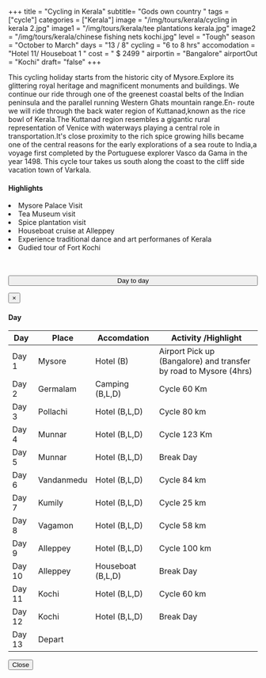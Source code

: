 +++
title = "Cycling in Kerala"
subtitle= "Gods own country "
tags = ["cycle"]
categories = ["Kerala"]
image = "/img/tours/kerala/cycling in kerala 2.jpg"
image1 = "/img/tours/kerala/tee plantations kerala.jpg"
image2 = "/img/tours/kerala/chinese fishing nets kochi.jpg"
level =  "Tough" 
season =  "October to March"
days =  "13 / 8"
cycling = "6 to 8 hrs"
accomodation = "Hotel 11/ Houseboat 1 "
cost = " $ 2499 "
airportin = "Bangalore"
airportOut =  "Kochi"
draft= "false"
+++


<div class="col-sm-8 desc">
<p>
This cycling holiday starts from the historic city of Mysore.Explore its glittering royal heritage and magnificent monuments and buildings. We continue our ride through one of the greenest coastal belts of the Indian peninsula and the parallel running Western Ghats mountain range.En- route we will ride through the back water region of Kuttanad,known as the rice bowl of Kerala.The Kuttanad region resembles a gigantic rural representation of Venice with waterways playing a central role in transportation.It's close proximity to the rich spice growing hills became one of the central reasons for the early explorations of a sea route to India,a voyage first completed by the Portuguese explorer Vasco da Gama in the year 1498. This cycle tour takes us south along the coast to the cliff side vacation town of Varkala. 
</div>
<div class = "col-sm-3 high">
<h4>Highlights</h4>
<li> Mysore Palace Visit
<li> Tea Museum visit
<li> Spice plantation visit
<li> Houseboat cruise at Alleppey
<li> Experience traditional dance and art performanes of Kerala
<li> Gudied tour of Fort Kochi
 
<br><br> 
<button type="button" class="btn btn-main" data-toggle="modal" data-target="#dayModal" style="width: 100%; padding: 0px 0px 0px -40px;">
Day to day</button> </div>
<!-- Modal -->
<div id="dayModal" class="modal fade" role="dialog">
<div class="modal-dialog">
<!-- Modal content-->
<div class="modal-content">
<div class="modal-header">
<button type="button" class="close" data-dismiss="modal">&times;</button>
<h4 class="modal-title">Day</h4>
</div>
<div class="modal-body">
<div class="col-sm-3 table">
<table >
<thead>
<tr>
<th> 
<div class="itinicon">
<i class="ion-android-calendar"></i></div>
<div class="list-text"> 
Day   
</th>
<th>
<div class="itinicon">
<i class="ion-android-locate"></i></div>
<div class="list-text">  
Place </th>
<th>
<div class="itinicon">
<i class="ion-android-home"></i></div>
<div class="list-text"> 
Accomdation  </th>
<th>
<div class="itinicon">
<i class="ion-android-bicycle"></i></div>
<div class="list-text">  
Activity /Highlight </th>
</tr></thead>
<tbody>
<tr><td>Day 1</td><td>Mysore</td><td>Hotel (B)</td><td>Airport Pick up (Bangalore) and transfer by road to Mysore (4hrs)</td>
<tr><td>Day 2</td><td>Germalam</td><td>Camping (B,L,D)</td><td>Cycle 60 Km</td>
<tr><td>Day 3</td><td>Pollachi</td><td>Hotel (B,L,D)</td><td>Cycle 80 km</td>
<tr><td>Day 4</td><td>Munnar</td><td>Hotel (B,L,D)</td><td>Cycle 123 Km</td>
<tr><td>Day 5</td><td>Munnar</td><td>Hotel (B,L,D)</td><td>Break Day</td>
<tr><td>Day 6</td><td>Vandanmedu</td><td>Hotel (B,L,D)</td><td>Cycle 84 km</td>
<tr><td>Day 7</td><td>Kumily</td><td>Hotel (B,L,D)</td><td>Cycle 25 km</td>
<tr><td>Day 8</td><td>Vagamon</td><td>Hotel (B,L,D)</td><td>Cycle 58 km</td>
<tr><td>Day 9</td><td>Alleppey</td><td>Hotel (B,L,D)</td><td>Cycle 100 km</td>
<tr><td>Day 10</td><td>Alleppey</td><td>Houseboat (B,L,D)</td><td>Break Day</td>
<tr><td>Day 11</td><td>Kochi</td><td>Hotel (B,L,D)</td><td>Cycle 60 km</td>
<tr><td>Day 12</td><td>Kochi</td><td>Hotel (B,L,D)</td><td>Break Day</td>
<tr><td>Day 13</td><td>Depart</td><td></td><td></td>

</tbody>
</table></div>
</div>
<div class="modal-footer">
<button type="button" class="btn btn-main" data-dismiss="modal">Close</button>
</div>
</div>
</div>
</div>
</div>
</div>


<br><br>

<div id="mapid" style="width: 100%; height: 400px;"></div>
<script>
	var mymap = L.map('mapid').setView([10.26039061631656, 77.24418640136719], 7);
	L.tileLayer('https://tile.thunderforest.com/cycle/{z}/{x}/{y}.png?apikey=10771ad162c94f459d234529910e1de0', {
	attribution: '&copy; <a href="http://www.thunderforest.com/">Thunderforest</a>, &copy; <a href="http://www.openstreetmap.org/copyright">OpenStreetMap</a>',
	apikey: '<your apikey>', 
    maxZoom: 22,
		id: 'mapbox.streets'
	}).addTo(mymap);
	var cycleIcon = L.icon({
    iconUrl: '/img/cycle.svg',
    iconSize:     [20, 20], // size of the icon
    iconAnchor:   [1, 2], // point of the icon which will correspond to marker's location
    popupAnchor:  [5, 5] // point from which the popup should open relative to the iconAnchor
});
var geojson = {
	"type": "FeatureCollection",
	"features": [
		{
			"type": "Feature",
			"geometry": {
				"type": "Point",
				"coordinates": [77.65274, 13.200549]
			},
			"properties": {
				"name": "Airport - Bengaluru",
				"type": "Generic",
				"ele": "930.0"
			}
		},
		{
			"type": "Feature",
			"geometry": {
				"type": "Point",
				"coordinates": [76.61041259765624, 12.314594747056262]
			},
			"properties": {
				"name": "TOUR START - MYSORE",
				"type": "Generic",
				"ele": "770.0"
			}
		},
		{
			"type": "Feature",
			"geometry": {
				"type": "Point",
				"coordinates": [77.24418640136719, 11.762860714331467]
			},
			"properties": {
				"name": "GEREMALAM",
				"type": "Generic",
				"ele": "1009.0"
			}
		},
		{
			"type": "Feature",
			"geometry": {
				"type": "Point",
				"coordinates": [77.01141357421875, 10.655209552534227]
			},
			"properties": {
				"name": "POLLACHI",
				"type": "Generic",
				"ele": "287.0"
			}
		},
		{
			"type": "Feature",
			"geometry": {
				"type": "Point",
				"coordinates": [77.06085205078125, 10.078389257351695]
			},
			"properties": {
				"name": "MUNNAR",
				"type": "Generic",
				"ele": "1453.0"
			}
		},
		{
			"type": "Feature",
			"geometry": {
				"type": "Point",
				"coordinates": [77.16041564941406, 9.728683999359466]
			},
			"properties": {
				"name": "VANDANMEDU",
				"type": "Generic",
				"ele": "1086.0"
			}
		},
		{
			"type": "Feature",
			"geometry": {
				"type": "Point",
				"coordinates": [77.165222, 9.600073]
			},
			"properties": {
				"name": "PERIYAR",
				"type": "Generic",
				"ele": "881.0"
			}
		},
		{
			"type": "Feature",
			"geometry": {
				"type": "Point",
				"coordinates": [76.902924, 9.687398]
			},
			"properties": {
				"name": "VAGAMON",
				"type": "Generic",
				"ele": "942.0"
			}
		},
		{
			"type": "Feature",
			"geometry": {
				"type": "Point",
				"coordinates": [76.302795, 9.623768]
			},
			"properties": {
				"name": "MARARI",
				"type": "Generic",
				"ele": "14.0"
			}
		},
		{
			"type": "Feature",
			"geometry": {
				"type": "Point",
				"coordinates": [76.3494873046875, 9.499180522706906]
			},
			"properties": {
				"name": "ALLEPPY",
				"type": "Generic",
				"ele": "6.0"
			}
		},
		{
			"type": "Feature",
			"geometry": {
				"type": "Point",
				"coordinates": [76.4044189453125, 9.272911497538322]
			},
			"properties": {
				"name": "THIRUKUNNAPUZHA",
				"type": "Generic",
				"ele": "10.0"
			}
		},
		{
			"type": "Feature",
			"geometry": {
				"type": "Point",
				"coordinates": [76.70928955078125, 8.729005290108992]
			},
			"properties": {
				"name": "TOUR END - VARKALA",
				"type": "Generic",
				"ele": "40.0"
			}
		},
				{
			"type": "Feature",
			"geometry": {
				"type": "Point",
				"coordinates": [76.92146301269531, 8.49039061631656]
			},
			"properties": {
				"name": "Airport Out - Trivandrum",
				"type": "Generic",
				"ele": "14.0"
			}
		},
		{
			"type": "Feature",
			"geometry": {
				"type": "MultiLineString",
				"coordinates": [[[77.6799488, 13.1978774, 901.0], [76.6532421, 12.3085177, 747.0], [77.229638, 11.7646266, 1093.0], [77.0133018, 10.6596853, 291.0], [77.059822, 10.0839771, 1493.0], [77.1594285, 9.7301446, 1088.0], [77.1649646, 9.60638032, 883.0], [76.9025802, 9.68960877, 912.0], [76.2996196, 9.62753644, 11.0], [76.3507533, 9.50008062, 6.0], [76.4011573, 9.27672867, 9.0], [76.7099761, 8.73479533, 36.0], [76.9191455, 8.48158582, 4.0]]],
				"bbox": [77.6799488, 13.1978774, 76.2996196, 8.48158582]
			},
			"properties": {
				"name": "Karnataka to Kerala - website",
				"src": "https://www.gpsies.com/map.do?fileId=ezsyehciorlrkkxj",
				"desc": "Generated by GPSies.com https://www.gpsies.com/"
			}
		}
	]
}
L.geoJSON(geojson, {
	style : function(feature) {
		return{
			color: '#000'
		}
	},
	pointToLayer: function (geoJsonPoint, latlong) {
		return L.marker(latlong, {
			icon: cycleIcon
		})
		},
	onEachFeature: function(feature, layer){
		if(feature.geometry.type==='Point'){
			layer.bindPopup(feature.properties.name);
		}
	}	
}).addTo(mymap);  
// Disable mousewheel zoom
	mymap.scrollWheelZoom.disable();
</script>

</div></div>

